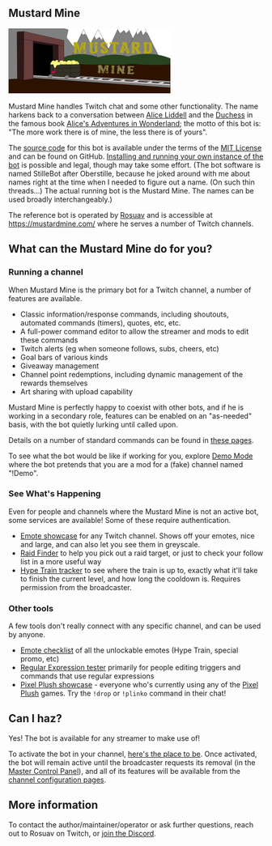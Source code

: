 ## Mustard Mine

!["Mustard Mine" banner](/httpstatic/MustardMinePanel.png)

Mustard Mine handles Twitch chat and some other functionality. The name harkens back to a
conversation between [Alice Liddell](https://en.wikipedia.org/wiki/Alice_Liddell) and the
[Duchess](https://en.wikipedia.org/wiki/Duchess_(Alice%27s_Adventures_in_Wonderland)) in
the famous book [Alice's Adventures in Wonderland](https://en.wikisource.org/wiki/Alice%27s_Adventures_in_Wonderland_(1866)/Chapter_9#134);
the motto of this bot is: "The more work there is of mine, the less there is of yours".

The [source code](https://github.com/rosuav/stillebot) for this bot is available under the
terms of the [MIT License](LICENSE) and can be found on GitHub. [Installing and running
your own instance of the bot](INSTALL) is possible and legal, though may take some effort.
(The bot software is named StilleBot after Oberstille, because he joked around with me about
names right at the time when I needed to figure out a name. (On such thin threads...) The
actual running bot is the Mustard Mine. The names can be used broadly interchangeably.)

The reference bot is operated by [Rosuav](https://twitch.tv/rosuav) and is accessible at
https://mustardmine.com/ where he serves a number of Twitch channels.

## What can the Mustard Mine do for you?

### Running a channel

When Mustard Mine is the primary bot for a Twitch channel, a number of features are available.

* Classic information/response commands, including shoutouts, automated commands (timers),
  quotes, etc, etc.
* A full-power command editor to allow the streamer and mods to edit these commands
* Twitch alerts (eg when someone follows, subs, cheers, etc)
* Goal bars of various kinds
* Giveaway management
* Channel point redemptions, including dynamic management of the rewards themselves
* Art sharing with upload capability

Mustard Mine is perfectly happy to coexist with other bots, and if he is working in a
secondary role, features can be enabled on an "as-needed" basis, with the bot quietly
lurking until called upon.

Details on a number of standard commands can be found in [these pages](https://rosuav.github.io/StilleBot/commands/).

To see what the bot would be like if working for you, explore [Demo Mode](https://mustardmine.com/channels/demo/)
where the bot pretends that you are a mod for a (fake) channel named "!Demo".

### See What's Happening

Even for people and channels where the Mustard Mine is not an active bot, some services
are available! Some of these require authentication.

* [Emote showcase](https://mustardmine.com/emotes?broadcaster=rosuav) for any
  Twitch channel. Shows off your emotes, nice and large, and can also let you see them
  in greyscale.
* [Raid Finder](https://mustardmine.com/raidfinder) to help you pick out a raid
  target, or just to check your follow list in a more useful way
* [Hype Train tracker](https://mustardmine.com/hypetrain) to see where the train is
  up to, exactly what it'll take to finish the current level, and how long the cooldown
  is. Requires permission from the broadcaster.

### Other tools

A few tools don't really connect with any specific channel, and can be used by anyone.

* [Emote checklist](https://mustardmine.com/checklist) of all the unlockable emotes
  (Hype Train, special promo, etc)
* [Regular Expression tester](https://mustardmine.com/regexp) primarily for people
  editing triggers and commands that use regular expressions
* [Pixel Plush showcase](https://mustardmine.com/raidfinder?categories=pixelplush) -
  everyone who's currently using any of the [Pixel Plush](https://pixelplush.dev)
  games. Try the <code>!drop</code> or <code>!plinko</code> command in their chat!

## Can I haz?

Yes! The bot is available for any streamer to make use of!

To activate the bot in your channel, [here's the place to be](https://mustardmine.com/activate).
Once activated, the bot will remain active until the broadcaster requests its removal
(in the [Master Control Panel](https://mustardmine.com/c/mastercontrol)), and all of its
features will be available from the [channel configuration pages](https://mustardmine.com/c/).

## More information

To contact the author/maintainer/operator or ask further questions, reach out to
Rosuav on Twitch, or [join the Discord](https://discord.gg/dbw4KYE).

